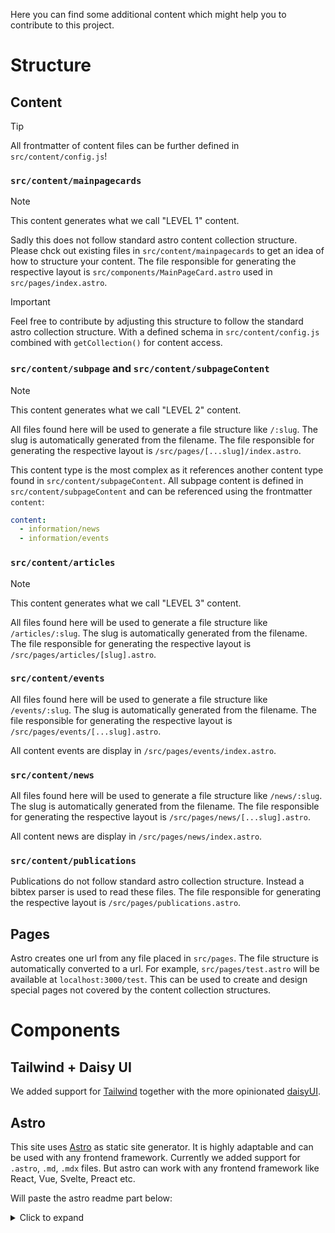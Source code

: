 Here you can find some additional content which might help you to contribute to this project.

# Structure

## Content

> [!TIP]
> All frontmatter of content files can be further defined in `src/content/config.js`!

### `src/content/mainpagecards`

> [!NOTE]
> This content generates what we call "LEVEL 1" content.

Sadly this does not follow standard astro content collection structure. Please chck out existing files in `src/content/mainpagecards` to get an idea of how to structure your content. The file responsible for generating the respective layout is `src/components/MainPageCard.astro` used in `src/pages/index.astro`.

> [!IMPORTANT]
> Feel free to contribute by adjusting this structure to follow the standard astro collection structure. With a defined schema in `src/content/config.js` combined with `getCollection()` for content access.

### `src/content/subpage` and `src/content/subpageContent`

> [!NOTE]  
> This content generates what we call "LEVEL 2" content.

All files found here will be used to generate a file structure like `/:slug`. The slug is automatically generated from the filename. The file responsible for generating the respective layout is `/src/pages/[...slug]/index.astro`.

This content type is the most complex as it references another content type found in `src/content/subpageContent`. All subpage content is defined in `src/content/subpageContent` and can be referenced using the frontmatter `content`:

```yaml
content:
  - information/news
  - information/events
```

### `src/content/articles`

> [!NOTE]  
> This content generates what we call "LEVEL 3" content.

All files found here will be used to generate a file structure like `/articles/:slug`. The slug is automatically generated from the filename. The file responsible for generating the respective layout is `/src/pages/articles/[slug].astro`.

### `src/content/events`

All files found here will be used to generate a file structure like `/events/:slug`. The slug is automatically generated from the filename. The file responsible for generating the respective layout is `/src/pages/events/[...slug].astro`.

All content events are display in `/src/pages/events/index.astro`.

### `src/content/news`

All files found here will be used to generate a file structure like `/news/:slug`. The slug is automatically generated from the filename. The file responsible for generating the respective layout is `/src/pages/news/[...slug].astro`.

All content news are display in `/src/pages/news/index.astro`.

### `src/content/publications`

Publications do not follow standard astro collection structure. Instead a bibtex parser is used to read these files. The file responsible for generating the respective layout is `/src/pages/publications.astro`.


## Pages

Astro creates one url from any file placed in `src/pages`. The file structure is automatically converted to a url. For example, `src/pages/test.astro` will be available at `localhost:3000/test`. This can be used to create and design special pages not covered by the content collection structures.

# Components

## Tailwind + Daisy UI

We added support for [Tailwind](https://tailwindcss.com) together with the more opinionated [daisyUI](https://daisyui.com).

## Astro

This site uses [Astro](https://astro.build) as static site generator. It is highly adaptable and can be used with any frontend framework. Currently we added support for `.astro`, `.md`, `.mdx` files. But astro can work with any frontend framework like React, Vue, Svelte, Preact etc.

Will paste the astro readme part below:

<details>
<summary>Click to expand</summary>

![just-the-basics](https://github.com/withastro/astro/assets/2244813/a0a5533c-a856-4198-8470-2d67b1d7c554)

## 🚀 Project Structure

Inside of your Astro project, you'll see the following folders and files:

```text
/
├── public/
│   └── favicon.svg
├── src/
│   ├── components/
│   │   └── Card.astro
│   ├── layouts/
│   │   └── Layout.astro
│   └── pages/
│       └── index.astro
└── package.json
```

Astro looks for `.astro` or `.md` files in the `src/pages/` directory. Each page is exposed as a route based on its file name.

There's nothing special about `src/components/`, but that's where we like to put any Astro/React/Vue/Svelte/Preact components.

Any static assets, like images, can be placed in the `public/` directory.

## 🧞 Commands

All commands are run from the root of the project, from a terminal:

| Command                   | Action                                           |
| :------------------------ | :----------------------------------------------- |
| `npm install`             | Installs dependencies                            |
| `npm run dev`             | Starts local dev server at `localhost:4321`      |
| `npm run build`           | Build your production site to `./dist/`          |
| `npm run preview`         | Preview your build locally, before deploying     |
| `npm run astro ...`       | Run CLI commands like `astro add`, `astro check` |
| `npm run astro -- --help` | Get help using the Astro CLI                     |

## 👀 Want to learn more?

Feel free to check [our documentation](https://docs.astro.build) or jump into our [Discord server](https://astro.build/chat).

</details>